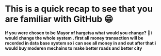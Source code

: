 # This is a quick recap to see that you are familiar with GitHub 😁

#### If you were chosen to be Mayor of hargeisa what would you change? 👀 i would change the whole system . first all money transaction will be recorded in data base system so i can see all money in and out after that i would buy moderen mechains to make better roads and better city 


